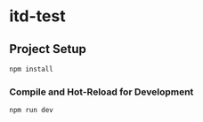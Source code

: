 # itd-test

## Project Setup

```sh
npm install
```

### Compile and Hot-Reload for Development

```sh
npm run dev
```
